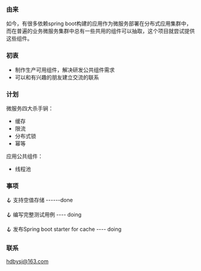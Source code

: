 ### 由来
如今，有很多依赖spring boot构建的应用作为微服务部署在分布式应用集群中，而在普遍的业务微服务集群中总有一些共用的组件可以抽取，这个项目就尝试提供这些组件。
### 初衷
* 制作生产可用组件，解决研发公共组件需求
* 可以和有兴趣的朋友建立交流的联系

### 计划
微服务四大杀手锏：
* 缓存
* 限流
* 分布式锁
* 幂等

应用公共组件：
* 线程池

### 事项
🪝 支持空值存储 ------done

🪝 编写完整测试用例  ---- doing

🪝 发布Spring boot starter for cache ---- doing


### 联系
hdbysj@163.com
